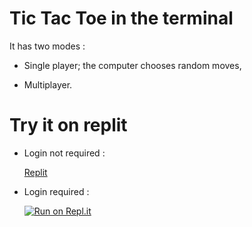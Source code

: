 # Tic Tac Toe in the terminal

It has two modes :

- Single player; the computer chooses random moves,

- Multiplayer.

# Try it on replit

- Login not required :

  [Replit](https://replit.com/@Jee-El/Tic-Tac-Toe-terminal?v=1)

- Login required :

  [![Run on Repl.it](https://repl.it/badge/github/Jee-El/tic-tac-toe-terminal)](https://repl.it/github/Jee-El/tic-tac-toe-terminal)
